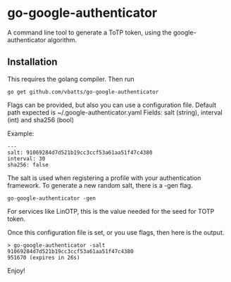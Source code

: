 go-google-authenticator
=======================

A command line tool to generate a ToTP token,
using the google-authenticator algorithm.


Installation
------------

This requires the golang compiler. Then run

	go get github.com/vbatts/go-google-authenticator


Flags can be provided, but also you can use a configuration file.
Default path expected is ~/.google-authenticator.yaml
Fields: salt (string), interval (int) and sha256 (bool)

Example:

	---
	salt: 91069284d7d521b19cc3ccf53a61aa51f47c4380
	interval: 30
	sha256: false


The salt is used when registering a profile with your authentication framework.
To generate a new random salt, there is a -gen flag.

	go-google-authenticator -gen

For services like LinOTP, this is the value needed for the seed for TOTP token.

Once this configuration file is set, or you use flags, then here is the output.

	> go-google-authenticator -salt 91069284d7d521b19cc3ccf53a61aa51f47c4380
	951670 (expires in 26s)

Enjoy!
